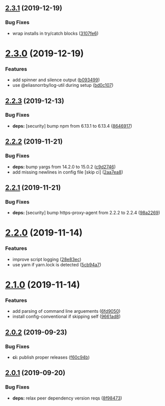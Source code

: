 ## [2.3.1](https://github.com/eliasnorrby/commitlint-config/compare/v2.3.0...v2.3.1) (2019-12-19)


### Bug Fixes

* wrap installs in try/catch blocks ([3107fe6](https://github.com/eliasnorrby/commitlint-config/commit/3107fe6cdc2af6404c0180d85cabf9d3f33f86f9))

# [2.3.0](https://github.com/eliasnorrby/commitlint-config/compare/v2.2.3...v2.3.0) (2019-12-19)


### Features

* add spinner and silence output ([b093499](https://github.com/eliasnorrby/commitlint-config/commit/b093499091e9349f9b30d0c7bfe1f8cdbb74df70))
* use @eliasnorrby/log-util during setup ([bd0c107](https://github.com/eliasnorrby/commitlint-config/commit/bd0c1076ba6a5b4bbe0172fb96df925a6d8d9df3))

## [2.2.3](https://github.com/eliasnorrby/commitlint-config/compare/v2.2.2...v2.2.3) (2019-12-13)


### Bug Fixes

* **deps:** [security] bump npm from 6.13.1 to 6.13.4 ([8646917](https://github.com/eliasnorrby/commitlint-config/commit/8646917f03bb944a0ff603f3efbac3cdd227933e))

## [2.2.2](https://github.com/eliasnorrby/commitlint-config/compare/v2.2.1...v2.2.2) (2019-11-21)


### Bug Fixes

* **deps:** bump yargs from 14.2.0 to 15.0.2 ([c9d2746](https://github.com/eliasnorrby/commitlint-config/commit/c9d2746e969890b7cfb4d2d7acd905c4da4d457a))
* add missing newlines in config file [skip ci] ([2aa7ea8](https://github.com/eliasnorrby/commitlint-config/commit/2aa7ea8e10b8856490dd138ca786a28af696be76))

## [2.2.1](https://github.com/eliasnorrby/commitlint-config/compare/v2.2.0...v2.2.1) (2019-11-21)


### Bug Fixes

* **deps:** [security] bump https-proxy-agent from 2.2.2 to 2.2.4 ([98a2269](https://github.com/eliasnorrby/commitlint-config/commit/98a2269))

# [2.2.0](https://github.com/eliasnorrby/commitlint-config/compare/v2.1.0...v2.2.0) (2019-11-14)


### Features

* improve script logging ([28e83ec](https://github.com/eliasnorrby/commitlint-config/commit/28e83ec))
* use yarn if yarn.lock is detected ([5cb94a7](https://github.com/eliasnorrby/commitlint-config/commit/5cb94a7))

# [2.1.0](https://github.com/eliasnorrby/commitlint-config/compare/v2.0.2...v2.1.0) (2019-11-14)


### Features

* add parsing of command line arguements ([6fd9050](https://github.com/eliasnorrby/commitlint-config/commit/6fd9050))
* install config-conventional if skipping self ([9661ad8](https://github.com/eliasnorrby/commitlint-config/commit/9661ad8))

## [2.0.2](https://github.com/eliasnorrby/commitlint-config/compare/v2.0.1...v2.0.2) (2019-09-23)


### Bug Fixes

* **ci:** publish proper releases ([f60c94b](https://github.com/eliasnorrby/commitlint-config/commit/f60c94b))

## [2.0.1](https://github.com/eliasnorrby/commitlint-config/compare/v2.0.0...v2.0.1) (2019-09-20)


### Bug Fixes

* **deps:** relax peer dependency version reqs ([8f98473](https://github.com/eliasnorrby/commitlint-config/commit/8f98473))
